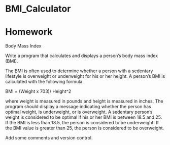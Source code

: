 # BMI_Calculator
Homework
=============================================================

Body Mass Index

Write a program that calculates and displays a person’s body mass index (BMI). 

The BMI is often used to determine whether a person with a sedentary lifestyle is overweight or underweight for his or her height. A person’s BMI is calculated with the following formula:

BMI = (Weight  x 703)/ Height^2

where weight is measured in pounds and height is measured in inches. The program should display a message indicating whether the person has optimal weight, is underweight, or is overweight. A sedentary person’s weight is considered to be optimal if his or her BMI is between 18.5 and 25. If the BMI is less than 18.5, the person is considered to be underweight. If the BMI value is greater than 25, the person is considered to be overweight.

Add some comments and version control.

